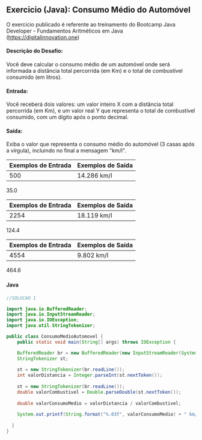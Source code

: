 ## Exercicio (Java): Consumo Médio do Automóvel

O exercicio publicado é referente ao treinamento do Bootcamp Java Developer - Fundamentos Aritméticos em Java 
(https://digitalinnovation.one)


#### Descrição do Desafio:

Você deve calcular o consumo médio de um automóvel onde será informada a distância total percorrida (em Km) e o total de combustível consumido (em litros).

#### Entrada: 

Você receberá dois valores: um valor inteiro X com a distância total percorrida (em Km), e um valor real Y que representa o total de combustível consumido, com um dígito após o ponto decimal.

#### Saída: 

Exiba o valor que representa o consumo médio do automóvel (3 casas após a vírgula), incluindo no final a mensagem "km/l".

Exemplos de Entrada  | Exemplos de Saída
------------- | -------------
500 | 14.286 km/l
35.0


Exemplos de Entrada  | Exemplos de Saída
------------- | -------------
2254 | 18.119 km/l
124.4
 

Exemplos de Entrada  | Exemplos de Saída
------------- | -------------
4554 | 9.802 km/l
464.6


#### Java　

```java
//SOLUCAO 1

import java.io.BufferedReader;
import java.io.InputStreamReader;
import java.io.IOException;
import java.util.StringTokenizer;

public class ConsumoMedioAutomovel {
    public static void main(String[] args) throws IOException {

    BufferedReader br = new BufferedReader(new InputStreamReader(System.in));
    StringTokenizer st;
    
    st = new StringTokenizer(br.readLine());
    int valorDistancia = Integer.parseInt(st.nextToken());
    
    st = new StringTokenizer(br.readLine());
    double valorCombustivel = Double.parseDouble(st.nextToken());
  
    double valorConsumoMedio = valorDistancia / valorCombustivel;
   
    System.out.printf(String.format("%.03f", valorConsumoMedio) + " km/l");
    
  }
}
```

